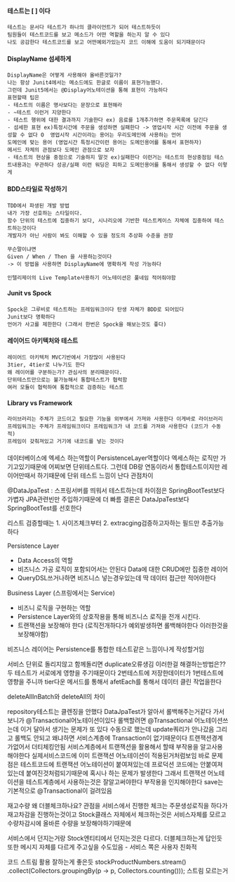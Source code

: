 

#### 테스트는 [ ] 이다
```
테스트는 문서다 테스트가 하나의 클라이언트가 되어 테스트하듯이
팀원들이 테스트코드를 보고 메소드가 어떤 역할을 하는지 알 수 있다
나도 공감한다 테스트코드를 보고 어떤예외가있는지 코드 이해에 도움이 되기때문이다
```


#### DisplayName 섬세하게
```
DisplayName은 어떻게 사용해야 올바른것일가?
나는 항상 Junit4에서는 메소드에도 한글로 이름이 표현가능했다.
그런데 Junit5에서는 @Display어노테이션을 통해 표현이 가능하다
표현할때 팁은
- 테스트의 이름은 명사보다는 문장으로 표현해라
- ~테스트 이런거 지양한다
- 테스트 행위에 대한 결과까지 기술한다 ex) 음료를 1개추가하면 주문목록에 담긴다
- 섬세한 표현 ex)특정시간에 주문을 생성하면 실패한다 -> 영업시작 시간 이전에 주문을 생성할 수 없다 O  영업시작 시간이라는 용어는 우리도메인에 사용하는 언어
도메인에 맞는 용어 (영업시간 특정시간이런 용어는 도메인용어를 통해서 표현하자) 
메서드 자체의 관점보다 도메인 관점으로 보자
- 테스트의 현상을 중점으로 기술하지 말것 ex)실패한다 이런거는 테스트의 현상중점임 테스트내용과는 무관하다 성공/실패 이런 워딩은 피하고 도메인용어를 통해서 생성할 수 없다 이렇게
```


#### BDD스타일로 작성하기
```
TDD에서 파생된 개발 방법
내가 가장 선호하는 스타일이다.
함수 단위의 테스트에 집중하기 보다, 시나리오에 기반한 테스트케이스 자체에 집중하여 테스트하는것이다
개발자가 아닌 사람이 봐도 이해할 수 있을 정도의 추상화 수준을 권장

무슨말이냐면
Given / When / Then 을 사용하는것이다
-> 이 방법을 사용하면 DisplayName에 명확하게 작성 가능하다

인텔리제이의 Live Template사용하기 어노테이션은 풀네임 적어줘야함
```


#### Junit vs Spock
```
Spock은 그루비로 테스트하는 프레임워크이다 탄생 자체가 BDD로 되어있다
Junit보다 명확하다
언어가 사고를 제한한다 (그래서 한번은 Spock을 해보는것도 좋다)
```

#### 레이어드 아키텍처와 테스트
```
레이어드 아키텍처 MVC기반에서 가장많이 사용된다
3tier, 4tier로 나누기도 한다
왜 레이어를 구분하는가? 관심사의 분리때문이다.
단위테스트만으로는 불가능해서 통합테스트가 협럭함
여러 모듈이 협럭하여 통합적으로 검증하는 테스트
```

#### Library vs Framework
```
라이브러리는 주체가 코드이고 필요한 기능을 외부에서 가져와 사용한다 이게바로 라이브러리
프레임워크는 주체가 프레임워크이다 프레임워크가 내 코드를 가져와 사용한다 (코드가 수동적)
프레임이 갖춰져있고 거기에 내코드를 넣는 것이다
```

#### 

데이터베이스에 엑세스 하는역할이 PersistenceLayer역할이다 
엑세스하는 로직만 가기고있기때문에 어찌보면 단위테스트다. 그런데 DB랑 연동이라서 통합테스트이지만 레이어만때서 하기때문에 단위
테스트 느낌이 난다 
관점차이


@DataJpaTest : 스프링서버를 띄워서 테스트하는데 차이점은 SpringBootTest보다 가볍자 JPA관련빈만 주입하기때문에 더 빠름
결론은 DataJpaTest보다 SpringBootTest를 선호한다 

리스트 검증할때는 1. 사이즈체크부터 
2. extracging검증하고자하는 필드만 추출가능하다

Persistence Layer
- Data Access의 역할
- 비즈니스 가공 로직이 포함되어서는 안된다 Data에 대한 CRUD에만 집중한 레이어
- QueryDSL쓰거나하면 비즈니스 넣는경우있는데 딱 데이터 접근만 적어야한다

Business Layer (스프링에서는 Service)
- 비즈니 로직을 구현하는 역할
- Persistence Layer와의 상호작용을 통해 비즈니스 로직을 전개 시킨다.
- 트랜잭션을 보장해야 한다 (로직전개하다가 예외발생하면 롤백해야한다 이러한것을 보장해야함)

비즈니스 레이어는 Persistence를 통합한 테스트같은 느낌이나게 작성할거임


서비스 단위로 돌리지않고 함께돌리면 duplicate오류생김
이러한걸 해결하는방법은?? 두 테스트가 서로에게 영향을 주기때문이다
2번테스트에 저장한데이터가 1번테스트에 영향을 주니까 tier다운 메서드를 통해서 afetEach를 통해서 데이터 클린 작업을한다


deleteAllInBatch와 deleteAll의 차이

repository테스트는 클렌징을 안했다 DataJpaTest가 알아서 롤백해주는거같다 가서보니가 @Transactional어노테이션이있다
롤백할려면 @Transactional 어노테이션쓰는데 이거 달아서 생기는 문제가 또 있다
수동으로 했는데 update쿼리가 안나갔음 그리고 롤백도 안되고 왜냐하면 서비스계층에 Transaction이 없기때문이다 
트랜잭션경계가없어서 더티체킹안됨
서비스계층에서 트랜잭션을 활용해서 할때 부작용을 알고사용해야한다
실제서비스코드에 이미 트랜잭션 어노테이션이 적용된거처럼보임
바로 문제점은 테스트코드에 트랜잭션 어노테이션이 붙여져있는데 프로덕션 코드에는 안붙여져있는데 붙여진것처럼되기때문에
혹시나 하는 문제가 발생한다 그래서 트랜잭션 어노테이션을 테스트계층에서 사용하는것은 잘알고써야한다 부작용을 인지해야한다
save는 기본적으로 @Transactional이 걸려있음





재고수량 왜 더블체크하나요?
관점을 서비스에서 진행한 체크는 주문생성로직을 하다가 재고차감을 진행하는것이고
Stock클래스 자체에서 체크하는것은 서비스자체를 모르고 수량차감시에 올바른 수량을 보장해야하기때문에

서비스에서 던지는거랑 Stock엔티티에서 던지는것은 다르다.
더블체크하는게 답인듯 또한 메시지 자체를 다르게 주고싶을 수도있음 - 서비스 쪽은 사용자 친화적



코드 스트림 활용 잘하는게 좋은듯
        stockProductNumbers.stream()
                .collect(Collectors.groupingBy(p -> p, Collectors.counting()));
스트림 모르는거 




